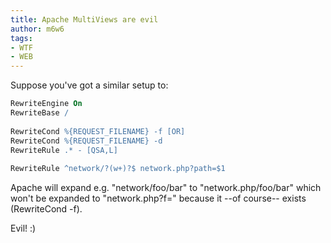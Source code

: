 ```yaml
---
title: Apache MultiViews are evil
author: m6w6
tags: 
- WTF 
- WEB
---
```


Suppose you've got a similar setup to:

```apache
RewriteEngine On  
RewriteBase /  
  
RewriteCond %{REQUEST_FILENAME} -f [OR]  
RewriteCond %{REQUEST_FILENAME} -d  
RewriteRule .* - [QSA,L]  
  
RewriteRule ^network/?(w+)?$ network.php?path=$1
```

Apache will expand e.g. "network/foo/bar" to "network.php/foo/bar" which won't
be expanded to "network.php?f=" because it --of course-- exists (RewriteCond -f).

Evil! :)

